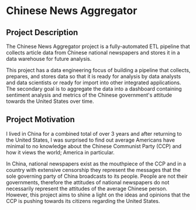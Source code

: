 # Chinese News Aggregator

## Project Description
The Chinese News Aggregator project is a fully-automated ETL pipeline that collects article data from Chinese national newspapers and stores it in a data warehouse for future analysis.

This project has a data engineering focus of building a pipeline that collects, prepares, and stores data so that it is ready for analysis by data analysts and data scientists or ready for import into other integrated applications. The secondary goal is to aggregate the data into a dashboard containing sentiment analysis and metrics of the Chinese government's attitude towards the United States over time.


## Project Motivation
I lived in China for a combined total of over 3 years and after returning to the United States, I was surprised to find out average Americans have minimal to no knowledge about the Chinese Communist Party (CCP) and how it views the world; America in particular.

In China, national newspapers exist as the mouthpiece of the CCP and in a country with extensive censorship they represent the messages that the sole governing party of China broadcasts to its people. People are not their governments, therefore the attitudes of national newspapers do not necessarily represent the attitudes of the average Chinese person. However, this project aims to shine a light on the ideas and opinions that the CCP is pushing towards its citizens regarding the United States.

